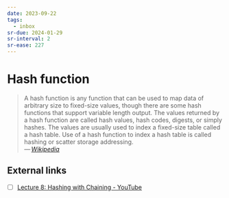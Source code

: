 ```yaml
---
date: 2023-09-22
tags:
  - inbox
sr-due: 2024-01-29
sr-interval: 2
sr-ease: 227
---
```


# Hash function

> A hash function is any function that can be used to map data of arbitrary size
> to fixed-size values, though there are some hash functions that support
> variable length output. The values returned by a hash function are called hash
> values, hash codes, digests, or simply hashes. The values are usually used to
> index a fixed-size table called a hash table. Use of a hash function to index
> a hash table is called hashing or scatter storage addressing.\
> — <cite>[Wikipedia](https://en.wikipedia.org/wiki/Hash_function)</cite>

## External links

- [ ] [Lecture 8: Hashing with Chaining - YouTube](https://www.youtube.com/watch?v=0M_kIqhwbFo)
